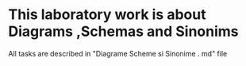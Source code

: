 # This laboratory work is about Diagrams ,Schemas and Sinonims
All tasks are described in "Diagrame Scheme si Sinonime . md" file 

